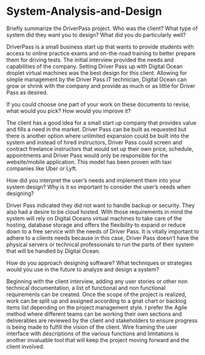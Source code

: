 # System-Analysis-and-Design

Briefly summarize the DriverPass project. Who was the client? What type of system did they want you to design?
What did you do particularly well?

DriverPass is a small business start up that wants to provide students with access to online practice exams and on-the-road 
training to better prepare them for driving tests. The initial interview provided the needs and capabilities of the company. 
Setting Driver Pass up with Digital Ocean droplet virtual machines was the best design for this client. Allowing for simple 
management by the Driver Pass IT technician, Digital Ocean can grow or shrink with the company and provide as much or as little
for Driver Pass as desired. 


If you could choose one part of your work on these documents to revise, what would you pick? How would you improve it?

The client has a good idea for a small start up company that provides value and fills a need in the market. Driver Pass can be 
built as requested but there is another option where unlimited expansion could be built into the system and instead of hired 
instructors, Driver Pass could screen and contract freelance instructors that would set up their own price, schedule, appointments
and Driver Pass would only be responsible for the website/mobile application. This model has been proven with taxi companies like 
Uber or Lyft. 

How did you interpret the user’s needs and implement them into your system design? Why is it so important to consider 
the user’s needs when designing?

Driver Pass indicated they did not want to handle backup or security. They also had a desire to be cloud hosted. With those requirements 
in mind the system will rely on Digital Oceans virtual machines to take care of the hosting, database storage and offers the flexibility 
to expand or reduce down to a free service with the needs of Driver Pass. It is vitally important to adhere to a clients needs because in 
this case, Driver Pass doesn’t have the physical servers or technical professionals to run the parts of their system that will be handled 
by Digital Ocean. 

How do you approach designing software? What techniques or strategies would you use in the future to analyze and design a system?

Beginning with the client interview, adding any user stories or other non technical documentation, a list of functional and non functional 
requirements can be created. Once the scope of the project is realized, work can be split up and assigned according to a gnat chart or backlog 
items list depending on the project management style. I prefer the Agile method where different teams can be working their own sections and 
deliverables are reviewed by the client and stakeholders to ensure progress is being made to fulfill the vision of the client. Wire framing 
the user interface with descriptions of the various functions and limitations is another invaluable tool that will keep the project moving 
forward and the client involved. 
